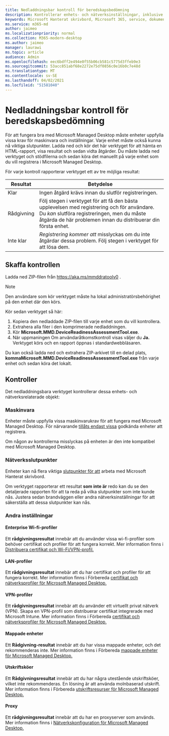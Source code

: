 ```yaml
---
title: Nedladdningsbar kontroll för beredskapsbedömning
description: Kontrollerar enhets- och nätverksinställningar, inklusive obligatoriska slutpunkter
keywords: Microsoft Hanterat skrivbord, Microsoft 365, service, dokumentation
ms.service: m365-md
author: jaimeo
ms.localizationpriority: normal
ms.collection: M365-modern-desktop
ms.author: jaimeo
manager: laurawi
ms.topic: article
audience: Admin
ms.openlocfilehash: eec6bdff2e494e0f55b06cb581c5775d3ffeb9e3
ms.sourcegitcommit: 53acc851abf68e2272e75df0856c0e16b0c7e48d
ms.translationtype: MT
ms.contentlocale: sv-SE
ms.lasthandoff: 04/02/2021
ms.locfileid: "51581040"
---
```

# <a name="downloadable-readiness-assessment-checker"></a>Nedladdningsbar kontroll för beredskapsbedömning

För att fungera bra med Microsoft Managed Desktop måste enheter uppfylla vissa krav för maskinvara och inställningar. Varje enhet måste också kunna nå viktiga slutpunkter. Ladda ned och kör det här verktyget för att hämta en HTML-rapport, visa resultat och sedan vidta åtgärder. Du måste ladda ned verktyget och stödfilerna och sedan köra det manuellt på varje enhet som du vill registrera i Microsoft Managed Desktop.

För varje kontroll rapporterar verktyget ett av tre möjliga resultat:


|Resultat  |Betydelse  |
|---------|---------|
|Klar     | Ingen åtgärd krävs innan du slutför registreringen.        |
|Rådgivning    | Följ stegen i verktyget för att få den bästa upplevelsen med registrering och för användare. Du *kan* slutföra registreringen, men du måste åtgärda de här problemen innan du distribuerar din första enhet.        |
|Inte klar | *Registrering kommer att* misslyckas om du inte åtgärdar dessa problem. Följ stegen i verktyget för att lösa dem.        |

## <a name="obtain-the-checker"></a>Skaffa kontrollen

Ladda ned ZIP-filen från https://aka.ms/mmddratoolv0 .

> [!NOTE]
> Den användare som kör verktyget måste ha lokal administratörsbehörighet på den enhet där den körs.

 Kör sedan verktyget så här:

1. Kopiera den nedladdade ZIP-filen till varje enhet som du vill kontrollera.
2. Extrahera alla filer i den komprimerade nedladdningen.
3. Kör **Microsoft.MMD.DeviceReadinessAssessmentTool.exe**.
4. När uppmaningen Om användaråtkomstkontroll visas väljer du **Ja.** Verktyget körs och en rapport öppnas i standardwebbläsaren.

Du kan också ladda ned och extrahera ZIP-arkivet till en delad plats, **kommaMicrosoft.MMD.DeviceReadinessAssessmentTool.exe** från varje enhet och sedan köra det lokalt.


## <a name="checks"></a>Kontroller

Det nedladdningsbara verktyget kontrollerar dessa enhets- och nätverksrelaterade objekt:

### <a name="hardware"></a>Maskinvara

Enheter måste uppfylla vissa maskinvarukrav för att fungera med Microsoft Managed Desktop. För närvarande [tillåts endast vissa](../service-description/device-list.md) godkända enheter att registrera. 

Om någon av kontrollerna misslyckas på enheten är den inte kompatibel med Microsoft Managed Desktop.

### <a name="network-endpoints"></a>Nätverksslutpunkter

Enheter kan nå flera viktiga [slutpunkter för att](network.md) arbeta med Microsoft Hanterat skrivbord.

Om verktyget rapporterar ett resultat **som inte är** redo kan du se den detaljerade rapporten för att ta reda på vilka slutpunkter som inte kunde nås. Justera sedan brandväggen eller andra nätverksinställningar för att säkerställa att dessa slutpunkter kan nås.

### <a name="other-settings"></a>Andra inställningar

#### <a name="enterprise-wi-fi-profiles"></a>Enterprise Wi-fi-profiler

Ett **rådgivningsresultat** innebär att du använder vissa wi-fi-profiler som behöver certifikat och profiler för att fungera korrekt. Mer information finns i [Distribuera certifikat och Wi-Fi/VPN-profil.](certs-wifi-lan.md#deploy-certificates-and-wi-fivpn-profile)

#### <a name="lan-profiles"></a>LAN-profiler

Ett **rådgivningsresultat** innebär att du har certifikat och profiler för att fungera korrekt. Mer information finns i Förbereda [certifikat och nätverksprofiler för Microsoft Managed Desktop.](certs-wifi-lan.md)

#### <a name="vpn-profiles"></a>VPN-profiler

Ett **rådgivningsresultat** innebär att du använder ett virtuellt privat nätverk (VPN). Skapa en VPN-profil som distribuerar certifikat integrerade med Microsoft Intune. Mer information finns i Förbereda [certifikat och nätverksprofiler för Microsoft Managed Desktop.](certs-wifi-lan.md)

#### <a name="mapped-drives"></a>Mappade enheter

Ett **Rådgivning-resultat** innebär att du har vissa mappade enheter, och det rekommenderas inte. Mer information finns i Förbereda [mappade enheter för Microsoft Managed Desktop.](mapped-drives.md)

#### <a name="print-queues"></a>Utskriftsköer

Ett **Rådgivningsresultat** innebär att du har några utestående utskriftsköer, vilket inte rekommenderas. En lösning är att använda molnbaserad utskrift. Mer information finns i Förbereda [utskriftsresurser för Microsoft Managed Desktop.](printing.md)

#### <a name="proxies"></a>Proxy

Ett **rådgivningsresultat** innebär att du har en proxyserver som används. Mer information finns i [Nätverkskonfiguration för Microsoft Managed Desktop.](network.md)

